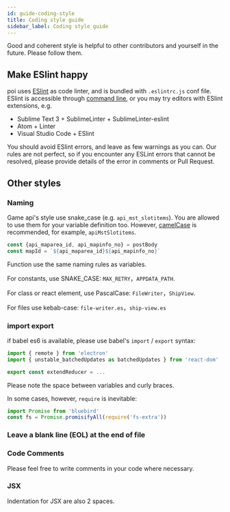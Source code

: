 ```yaml
---
id: guide-coding-style
title: Coding style guide
sidebar_label: Coding style guide
---
```


Good and coherent style is helpful to other contributors and yourself in the future. Please follow them.

## Make ESlint happy
poi uses [ESlint](http://eslint.org/) as code linter, and is bundled with `.eslintrc.js` conf file. ESlint is accessible through [command line](http://eslint.org/docs/user-guide/command-line-interface), or you may try editors with ESlint extensions, e.g.
+ Sublime Text 3 + SublimeLinter + SublimeLinter-eslint
+ Atom + Linter
+ Visual Studio Code + ESlint

You should avoid ESlint errors, and leave as few warnings as you can. Our rules are not perfect, so if you encounter any ESLint errors that cannot be resolved, please provide details of the error in comments or Pull Request.

## Other styles
### Naming
Game api's style use snake_case (e.g. `api_mst_slotitems`). You are allowed to use them for your variable definition too. However, [camelCase](https://en.wikipedia.org/wiki/Camel_case) is recommended, for example, `apiMstSlotitems`.

``` javascript
const {api_maparea_id, api_mapinfo_no} = postBody
const mapId = `${api_maparea_id}${api_mapinfo_no}`
```
Function use the same naming rules as variables.

For constants, use SNAKE_CASE: `MAX_RETRY`，`APPDATA_PATH`.

For class or react element, use PascalCase: `FileWriter`，`ShipView`.

For files use kebab-case: `file-writer.es`，`ship-view.es`

### import export
if babel es6 is available, please use babel's `import` / `export` syntax:
``` javascript
import { remote } from 'electron'
import { unstable_batchedUpdates as batchedUpdates } from 'react-dom'

export const extendReducer = ...
```
Please note the space between variables and curly braces.

In some cases, however, `require` is inevitable:
``` javascript
import Promise from 'bluebird'
const fs = Promise.promisifyAll(require('fs-extra'))
```

### Leave a blank line (EOL) at the end of file

### Code Comments
Please feel free to write comments in your code where necessary.

### JSX
Indentation for JSX are also 2 spaces.
